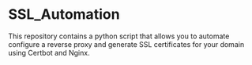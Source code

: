 # SSL_Automation
This repository contains a python script that allows you to automate configure a reverse proxy and generate SSL certificates for your domain using Certbot and Nginx. 
